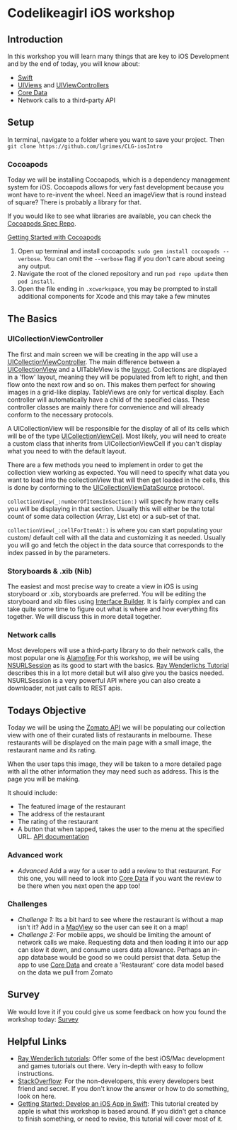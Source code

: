 # Codelikeagirl iOS workshop
## Introduction

In this workshop you will learn many things that are key to iOS Development and
by the end of today, you will know about:

- [Swift](https://developer.apple.com/swift/)  
- [UIViews](https://developer.apple.com/documentation/uikit/uiview) and [UIViewControllers](https://developer.apple.com/documentation/uikit/uiviewcontroller)
- [Core Data](https://developer.apple.com/documentation/coredata)
- Network calls to a third-party API

## Setup

In terminal, navigate to a folder where you want to save your project. Then
`git clone https://github.com/lgrimes/CLG-iosIntro`

### Cocoapods

Today we will be installing Cocoapods, which is a dependency management system for iOS.
Cocoapods allows for very fast development because you wont have to re-invent the wheel.
Need an imageView that is round instead of square? There is probably a library for that.

If you would like to see what libraries are available, you can check the [Cocoapods Spec Repo](https://github.com/CocoaPods/Specs).

[Getting Started with Cocoapods](https://guides.cocoapods.org/using/getting-started.html)

1. Open up terminal and install cocoapods: `sudo gem install cocoapods --verbose`. You can omit the `--verbose`
flag if you don't care about seeing any output.
2. Navigate the root of the cloned repository and run `pod repo update` then `pod install`.
3. Open the file ending in `.xcworkspace`, you may be prompted to install additional
components for Xcode and this may take a few minutes

## The Basics

### UICollectionViewController

The first and main screen we will be creating in the app will use a [UICollectionViewController](https://developer.apple.com/documentation/uikit/uicollectionviewcontroller).
The main difference between a [UICollectionView](https://developer.apple.com/documentation/uikit/uicollectionview)
and a UITableView is the [layout](https://developer.apple.com/documentation/uikit/uicollectionview/1618047-collectionviewlayout). Collections are displayed in a 'flow' layout, meaning
they will be populated from left to right, and then flow onto the next row and so
on. This makes them perfect for showing images in a grid-like display. TableViews
are only for vertical display. Each controller will automatically have a child of
the specified class. These controller classes are mainly there for convenience
and will already conform to the necessary protocols.

A UICollectionView will be responsible for the display of all of its cells
which will be of the type [UICollectionViewCell](https://developer.apple.com/documentation/uikit/uicollectionviewcell).
Most likely, you will need to create a custom class that inherits from UICollectionViewCell
if you can't display what you need to with the default layout.

There are a few methods you need to implement in order to get the collection view
working as expected. You will need to specify what data you want to load into the
collectionView that will then get loaded in the cells, this is done by conforming
to the [UICollectionViewDataSource](https://developer.apple.com/documentation/uikit/uicollectionviewdatasource)
protocol.

`collectionView(_:numberOfItemsInSection:)` will specify how many cells you will
be displaying in that section. Usually this will either be the total count of
some data collection (Array, List etc) or a sub-set of that.

`collectionView(_:cellForItemAt:)` is where you can start populating your custom/
default cell with all the data and customizing it as needed. Usually you will go
and fetch the object in the data source that corresponds to the index passed in
by the parameters.

### Storyboards & .xib (Nib)

The easiest and most precise way to create a view in iOS is using storyboard or .xib,
 storyboards are preferred. You will be editing the storyboard and xib files using
 [Interface Builder](https://developer.apple.com/xcode/interface-builder/). It
 is fairly complex and can take quite some time to figure out what is where and how
  everything fits together. We will discuss this in more detail together.

### Network calls

Most developers will use a third-party library to do their network calls, the most
popular one is [Alamofire](https://github.com/Alamofire/Alamofire).For this workshop, we will be using [NSURLSession](https://developer.apple.com/library/content/documentation/Cocoa/Conceptual/URLLoadingSystem/Articles/UsingNSURLSession.html) as its good to start with the basics.
 [Ray Wenderlichs Tutorial](https://www.raywenderlich.com/158106/urlsession-tutorial-getting-started)
 describes this in a lot more detail but will also give you the basics needed.
 NSURLSession is a very powerful API where you can also create a downloader, not
 just calls to REST apis.

## Todays Objective

 Today we will be using the [Zomato API](https://developers.zomato.com/api) we will
 be populating our collection view with one of their curated lists of restaurants
 in melbourne. These restaurants will be displayed on the main page with a small image, the
 restaurant name and its rating.

 When the user taps this image, they will be taken to a more detailed page with
 all the other information they may need such as address. This is the page you will
 be making.

 It should include:

 - The featured image of the restaurant
 - The address of the restaurant
 - The rating of the restaurant
 - A button that when tapped, takes the user to the menu at the specified URL.
 [API documentation](https://developer.apple.com/documentation/uikit/uiapplication/1648685-open)
 
 ### Advanced work
 - *Advanced* Add a way for a user to add a review to that restaurant. For this one, you 
 will need to look into [Core Data](https://developer.apple.com/documentation/coredata) if you want
 the review to be there when you next open the app too!

### Challenges

- *Challenge 1:* Its a bit hard to see where the restaurant is without a map isn't it?
Add in a [MapView](https://developer.apple.com/maps/) so the user can see it on a map!
- *Challenge 2:* For mobile apps, we should be limiting the amount of network calls we make.
Requesting data and then loading it into our app can slow it down, and consume users
data allowance. Perhaps an in-app database would be good so we could persist that data.
Setup the app to use [Core Data](https://developer.apple.com/documentation/coredata) and create
a 'Restaurant' core data model based on the data we pull from Zomato

## Survey

We would love it if you could give us some feedback on how you found the workshop today: [Survey](https://codelikeagirl.typeform.com/to/bz45kf)


## Helpful Links

- [Ray Wenderlich tutorials](https://www.raywenderlich.com/): Offer some of the best
iOS/Mac development and games tutorials out there. Very in-depth with easy to
follow instructions.
- [StackOverflow](https://stackoverflow.com/): For the non-developers, this every developers best friend and
secret. If you don't know the answer or how to do something, look on here.
- [Getting Started: Develop an iOS App in Swift](https://developer.apple.com/library/content/referencelibrary/GettingStarted/DevelopiOSAppsSwift/index.html#//apple_ref/doc/uid/TP40015214-CH2-SW1): This tutorial created by apple is what this workshop is based around. If you
didn't get a chance to finish something, or need to revise, this tutorial will
cover most of it.
